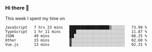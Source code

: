 ### Hi there 👋

<!--
**qiruohan/qiruohan** is a ✨ _special_ ✨ repository because its `README.md` (this file) appears on your GitHub profile.

Here are some ideas to get you started:

- 🔭 I’m currently working on ...
- 🌱 I’m currently learning ...
- 👯 I’m looking to collaborate on ...
- 🤔 I’m looking for help with ...
- 💬 Ask me about ...
- 📫 How to reach me: ...
- 😄 Pronouns: ...
- ⚡ Fun fact: ...
-->

This week I spent my time on 
<!--START_SECTION:waka-->
```text
JavaScript   7 hrs 23 mins   ██████████████████▒░░░░░░   73.99 % 
TypeScript   1 hr 11 mins    ███░░░░░░░░░░░░░░░░░░░░░░   11.87 % 
JSON         49 mins         ██░░░░░░░░░░░░░░░░░░░░░░░   08.25 % 
Other        15 mins         ▓░░░░░░░░░░░░░░░░░░░░░░░░   02.60 % 
Vue.js       13 mins         ▓░░░░░░░░░░░░░░░░░░░░░░░░   02.31 % 
```
<!--END_SECTION:waka-->
